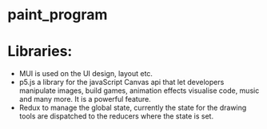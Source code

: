 # paint_program
# Libraries:
* MUI is used on the UI design, layout etc.
* p5.js a library for the javaScript Canvas api that let developers manipulate images, build games, animation effects visualise code, music and many more. It is
a powerful feature.
* Redux to manage the global state, currently the state for the drawing tools are dispatched to the reducers where the state is set.
